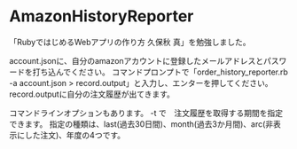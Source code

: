 # AmazonHistoryReporter

「RubyではじめるWebアプリの作り方  久保秋 真」を勉強しました。

account.jsonに、自分のamazonアカウントに登録したメールアドレスとパスワードを打ち込んでください。
コマンドプロンプトで「order_history_reporter.rb -a account.json > record.output」と入力し、エンターを押してください。
record.outputに自分の注文履歴が出てきます。

コマンドラインオプションもあります。
-t で　注文履歴を取得する期間を指定できます。
指定の種類は、last(過去30日間)、month(過去3か月間)、arc(非表示にした注文)、年度の4つです。
